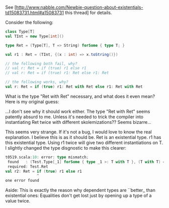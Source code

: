 See [http://www.nabble.com/Newbie-question-about-existentials-td15083731.html#a15083731 this thread] for details.

Consider the following:
```scala
class Type[T]
val TInt = new Type[int]()

type Ret = (Type[T], T => String) forSome { type T; }

val r1 : Ret = (TInt, {(x : int) => x.toString()})

// the following both fail, why?
// val r: Ret = if (true) r1 else r1
// val r: Ret = if (true) r1: Ret else r1: Ret

// the following works, why?
val r: Ret = if (true) r1: Ret with Ret else r1: Ret with Ret 
```

What is the type "Ret with Ret" necessary, and what does it even mean? Here is my original guess:

  ...I don't see why it should work either. The type "Ret with Ret" seems patently absurd to me. Unless it's needed to trick the compiler into instantiating Ret twice with different skolemizations?? Seems bizarre...

This seems very strange. If it's not a bug, I would love to know the real explanation.
I believe this is as it should be. Ret is an existential type. r1 has this existential type. Using r1 twice will give two different instantiations on T. I slightly changed the type disgnostic to make this clearer:
```scala
t0519.scala:10: error: type mismatch;
 found   : (Test.Type[_1] forSome { type _1 >: T with T }, (T with T) => String) where type T, (some other)type T
 required: Test.Ret
val r2: Ret = if (true) r1 else r1
              ^
one error found
```
Aside: This is exactly the reason why dependent types are ``better_ than existential ones: Equalities don't get lost just by opening up a type of a value twice.

